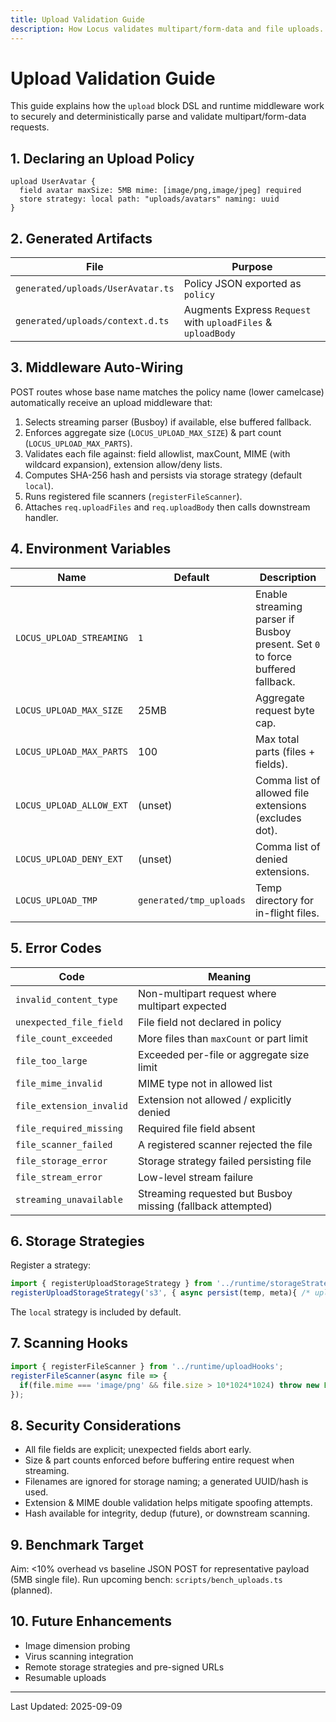 ```yaml
---
title: Upload Validation Guide
description: How Locus validates multipart/form-data and file uploads.
---
```


# Upload Validation Guide

This guide explains how the `upload` block DSL and runtime middleware work to securely and deterministically parse and validate multipart/form-data requests.

## 1. Declaring an Upload Policy
```locus
upload UserAvatar {
  field avatar maxSize: 5MB mime: [image/png,image/jpeg] required
  store strategy: local path: "uploads/avatars" naming: uuid
}
```

## 2. Generated Artifacts
| File | Purpose |
|------|---------|
| `generated/uploads/UserAvatar.ts` | Policy JSON exported as `policy` |
| `generated/uploads/context.d.ts` | Augments Express `Request` with `uploadFiles` & `uploadBody` |

## 3. Middleware Auto-Wiring
POST routes whose base name matches the policy name (lower camelcase) automatically receive an upload middleware that:
1. Selects streaming parser (Busboy) if available, else buffered fallback.
2. Enforces aggregate size (`LOCUS_UPLOAD_MAX_SIZE`) & part count (`LOCUS_UPLOAD_MAX_PARTS`).
3. Validates each file against: field allowlist, maxCount, MIME (with wildcard expansion), extension allow/deny lists.
4. Computes SHA-256 hash and persists via storage strategy (default `local`).
5. Runs registered file scanners (`registerFileScanner`).
6. Attaches `req.uploadFiles` and `req.uploadBody` then calls downstream handler.

## 4. Environment Variables
| Name | Default | Description |
|------|---------|-------------|
| `LOCUS_UPLOAD_STREAMING` | `1` | Enable streaming parser if Busboy present. Set `0` to force buffered fallback. |
| `LOCUS_UPLOAD_MAX_SIZE` | 25MB | Aggregate request byte cap. |
| `LOCUS_UPLOAD_MAX_PARTS` | 100 | Max total parts (files + fields). |
| `LOCUS_UPLOAD_ALLOW_EXT` | (unset) | Comma list of allowed file extensions (excludes dot). |
| `LOCUS_UPLOAD_DENY_EXT` | (unset) | Comma list of denied extensions. |
| `LOCUS_UPLOAD_TMP` | `generated/tmp_uploads` | Temp directory for in-flight files. |

## 5. Error Codes
| Code | Meaning |
|------|---------|
| `invalid_content_type` | Non-multipart request where multipart expected |
| `unexpected_file_field` | File field not declared in policy |
| `file_count_exceeded` | More files than `maxCount` or part limit |
| `file_too_large` | Exceeded per-file or aggregate size limit |
| `file_mime_invalid` | MIME type not in allowed list |
| `file_extension_invalid` | Extension not allowed / explicitly denied |
| `file_required_missing` | Required file field absent |
| `file_scanner_failed` | A registered scanner rejected the file |
| `file_storage_error` | Storage strategy failed persisting file |
| `file_stream_error` | Low-level stream failure |
| `streaming_unavailable` | Streaming requested but Busboy missing (fallback attempted) |

## 6. Storage Strategies
Register a strategy:
```ts
import { registerUploadStorageStrategy } from '../runtime/storageStrategies';
registerUploadStorageStrategy('s3', { async persist(temp, meta){ /* upload */ return { url: 'https://...' }; } });
```
The `local` strategy is included by default.

## 7. Scanning Hooks
```ts
import { registerFileScanner } from '../runtime/uploadHooks';
registerFileScanner(async file => {
  if(file.mime === 'image/png' && file.size > 10*1024*1024) throw new Error('Reject huge PNG');
});
```

## 8. Security Considerations
- All file fields are explicit; unexpected fields abort early.
- Size & part counts enforced before buffering entire request when streaming.
- Filenames are ignored for storage naming; a generated UUID/hash is used.
- Extension & MIME double validation helps mitigate spoofing attempts.
- Hash available for integrity, dedup (future), or downstream scanning.

## 9. Benchmark Target
Aim: <10% overhead vs baseline JSON POST for representative payload (5MB single file). Run upcoming bench: `scripts/bench_uploads.ts` (planned).

## 10. Future Enhancements
- Image dimension probing
- Virus scanning integration
- Remote storage strategies and pre-signed URLs
- Resumable uploads

---
Last Updated: 2025-09-09
